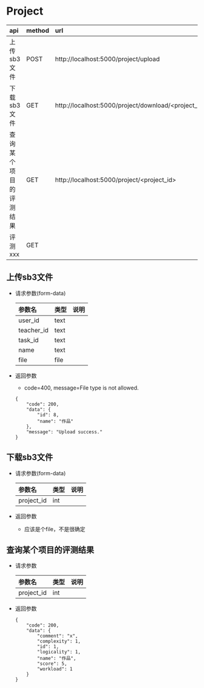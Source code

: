 # Project

| api | method| url |
| :-----| :---- | :---- |
| 上传sb3文件 | POST | http://localhost:5000/project/upload
| 下载sb3文件 | GET | http://localhost:5000/project/download/<project_id>
| 查询某个项目的评测结果| GET | http://localhost:5000/project/<project_id>
| 评测xxx| GET | 

## 上传sb3文件
- 请求参数(form-data)
    
    | 参数名 | 类型| 说明 |
    | :-----| :---- | :---- |
    | user_id | text | 
    | teacher_id | text | 
    | task_id | text |
    | name | text |  
    | file | file |  
    
- 返回参数
    - code=400, message=File type is not allowed.
    
    ```
    {
        "code": 200,
        "data": {
            "id": 8,
            "name": "作品"
        },
        "message": "Upload success."
    }
    ```

## 下载sb3文件
- 请求参数(form-data)
    
    | 参数名 | 类型| 说明 |
    | :-----| :---- | :---- |
    | project_id | int | 
    
- 返回参数
    - 应该是个file，不是很确定

## 查询某个项目的评测结果
- 请求参数
    
    | 参数名 | 类型| 说明 |
    | :-----| :---- | :---- |
    | project_id | int | 
    
- 返回参数
    ```
    {
        "code": 200,
        "data": {
            "comment": "x",
            "complexity": 1,
            "id": 1,
            "logicality": 1,
            "name": "作品",
            "score": 5,
            "workload": 1
        }
    }
    ```
